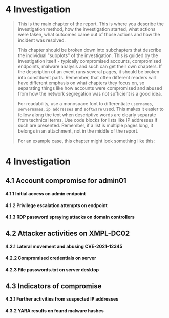 # 4 Investigation

> This is the main chapter of the report. This is where you describe the investigation method, how the investigation started, what actions were taken, what outcomes came out of those actions and how the incident was resolved.
> 
> This chapter should be broken down into subchapters that describe the individual "subplots" of the investigation. This is guided by the investigation itself - typically compromised accounts, compromised endpoints, malware analysis and such can get their own chapters. If the description of an event runs several pages, it should be broken into constituent parts. Remember, that often different readers will have different emphasis on what chapters they focus on, so separating things like how accounts were compromised and abused from how the network segregation was not sufficient is a good idea.
> 
> For readability, use a monospace font to differentiate `usernames`, `servernames`, `ip addresses` and `software` used. This makes it easier to follow along the text when descriptive words are clearly separate from technical terms. Use code blocks for lists like IP addresses if such are presented. Remember, if a list is multiple pages long, it belongs in an attachment, not in the middle of the report.
> 
> For an example case, this chapter might look something like this:
# 4 Investigation
## 4.1 Account compromise for admin01
####     4.1.1 Initial access on admin endpoint
####     4.1.2 Privilege escalation attempts on endpoint
####     4.1.3 RDP password spraying attacks on domain controllers
## 4.2 Attacker activities on XMPL-DC02
####     4.2.1 Lateral movement and abusing CVE-2021-12345
####     4.2.2 Compromised credentials on server
####     4.2.3 File passwords.txt on server desktop
## 4.3 Indicators of compromise
####     4.3.1 Further activities from suspected IP addresses
####     4.3.2 YARA results on found malware hashes
